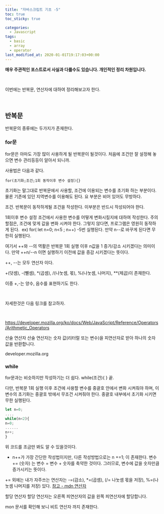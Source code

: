 ```yaml
---
title: "자바스크립트 기초 -5"
toc: true
toc_sticky: true

categories:
  - Javascript
tags:
  - basic
  - array
  - operator
last_modified_at: 2020-01-01T19:17:03+00:00
---
```


**매우 주관적인 포스트로서 사실과 다를수도 있습니다. 개인적인 정리 차원입니다.**

​

이번에는 반복문, 연산자에 대하여 정리해보고자 한다.

​

## 반복문

반복문의 종류에는 두가지가 존재한다.

### for문

for문은 아마도 가장 많이 사용하게 될 반복문이 될것이다.
처음에 조건만 잘 설정해 놓으면 변수 관리등등이 알아서 되니까.

사용법은 다음과 같다.

```
for(초기화;조건;1회 동작이후 변수 설정){}
```

초기화는 말그대로 반복문에서 사용할, 조건에 이용되는 변수를 초기화 하는 부분이다.
물론 기존에 있던 지역변수를 이용해도 된다. 요 부분은 비어 있어도 무방하다.

조건. 반복문이 동작하게될 조건을 작성한다. 이부분은 반드시 작성되어야 한다.

1회이후 변수 설정
조건에서 사용한 변수를 어떻게 변화시킬지에 대하여 작성한다.
주의할점은, 조건에 맞게 값을 변화 시켜야 한다.
그렇지 않다면, 프로그램은 영원히 동작하게 된다.
​
ex)
for( let n=0; n<5 ; n++) -5번 실행된다. 만약 n--로 바꾸게 된다면 무한히 실행된다.

여기서 ++와 --의 역활은
반복문 1회 실행 이후 n값을 1 증가/감소 시키겠다는 의미이다.
만약 ++n/--n 이면 실행하기 이전에 값을 증감 시키겠다는 뜻이다.

++, --는 모두 연산자 이다.

+(덧셈), -(뺄셈), \*(곱셈), /(나눗셈, 몫), %(나눗셈, 나머지), \*\*(제곱)이 존재한다.

이중 +,-는 양수, 음수를 표현하기도 한다.

​

자세한것은 다음 링크를 참고하자.

​

https://developer.mozilla.org/ko/docs/Web/JavaScript/Reference/Operators/Arithmetic_Operators

산술 연산자
산술 연산자는 숫자 값(리터럴 또는 변수)을 피연산자로 받아 하나의 숫자 값을 반환합니다.

developer.mozilla.org

### while

for문과는 비슷하지만 작성하기는 더 쉽다.
while(조건){ } 끝.

다만, 반복문 1회 실행 이후 조건에 사용할 변수를 중괄호 안에서 변화 시켜줘야 하며,
이 변수의 초기화는 중괄호 밖에서 무조건 시켜줘야 한다. 중괄호 내부에서 초기화 시키면
무한 실행된다.

```js
let n=0;
....
while(n<2){
n=0;
......
n++;
}
```

위 코드를 조금만 봐도 알 수 있을것이다.
​

- n++가 가장 간단한 작성법이지만, 다른 작성방법으로는
  n +=1; 이 존재한다.
  변수 += (숫자) 는 변수 = 변수 + 숫자를 축약한 것이다.
  그러므로, 변수에 값을 숫자만큼 증가시키는 뜻이다.

+= 외에는 내가 자주쓰는 연산자는
-=(감소), \*=(곱셈), (/= 나눗셈 몫을 저장), %=(나눗셈 나머지를 저장) 있다.
[참고 - mdn 연산자](https://developer.mozilla.org/ko/docs/Web/JavaScript/Reference/Operators/Assignment_Operators)

할당 연산자
할당 연산자는 오른쪽 피연산자의 값을 왼쪽 피연산자에 할당합니다.

mon 문서를 확인해 보니 비트 연산자 까지 존재한다.
